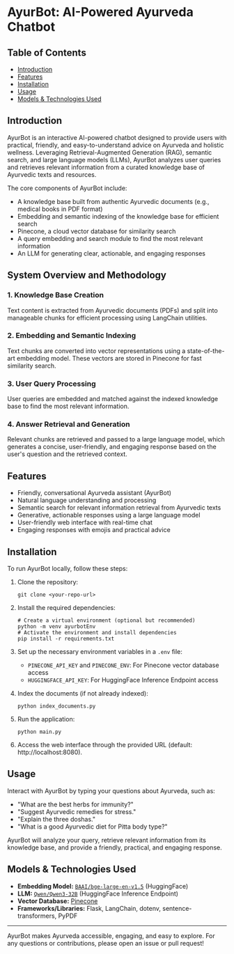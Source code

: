 # AyurBot: AI-Powered Ayurveda Chatbot

## Table of Contents
- [Introduction](#introduction)
- [Features](#features)
- [Installation](#installation)
- [Usage](#usage)
- [Models & Technologies Used](#models--technologies-used)

## Introduction
AyurBot is an interactive AI-powered chatbot designed to provide users with practical, friendly, and easy-to-understand advice on Ayurveda and holistic wellness. Leveraging Retrieval-Augmented Generation (RAG), semantic search, and large language models (LLMs), AyurBot analyzes user queries and retrieves relevant information from a curated knowledge base of Ayurvedic texts and resources.

The core components of AyurBot include:
- A knowledge base built from authentic Ayurvedic documents (e.g., medical books in PDF format)
- Embedding and semantic indexing of the knowledge base for efficient search
- Pinecone, a cloud vector database for similarity search
- A query embedding and search module to find the most relevant information
- An LLM for generating clear, actionable, and engaging responses

## System Overview and Methodology

### 1. Knowledge Base Creation
Text content is extracted from Ayurvedic documents (PDFs) and split into manageable chunks for efficient processing using LangChain utilities.

### 2. Embedding and Semantic Indexing
Text chunks are converted into vector representations using a state-of-the-art embedding model. These vectors are stored in Pinecone for fast similarity search.

### 3. User Query Processing
User queries are embedded and matched against the indexed knowledge base to find the most relevant information.

### 4. Answer Retrieval and Generation
Relevant chunks are retrieved and passed to a large language model, which generates a concise, user-friendly, and engaging response based on the user's question and the retrieved context.

## Features
- Friendly, conversational Ayurveda assistant (AyurBot)
- Natural language understanding and processing
- Semantic search for relevant information retrieval from Ayurvedic texts
- Generative, actionable responses using a large language model
- User-friendly web interface with real-time chat
- Engaging responses with emojis and practical advice

## Installation
To run AyurBot locally, follow these steps:

1. Clone the repository:
   ```
   git clone <your-repo-url>
   ```

2. Install the required dependencies:
   ```
   # Create a virtual environment (optional but recommended)
   python -m venv ayurbotEnv
   # Activate the environment and install dependencies
   pip install -r requirements.txt
   ```

3. Set up the necessary environment variables in a `.env` file:
   - `PINECONE_API_KEY` and `PINECONE_ENV`: For Pinecone vector database access
   - `HUGGINGFACE_API_KEY`: For HuggingFace Inference Endpoint access

4. Index the documents (if not already indexed):
   ```
   python index_documents.py
   ```

5. Run the application:
   ```
   python main.py
   ```

6. Access the web interface through the provided URL (default: http://localhost:8080).

## Usage
Interact with AyurBot by typing your questions about Ayurveda, such as:
- "What are the best herbs for immunity?"
- "Suggest Ayurvedic remedies for stress."
- "Explain the three doshas."
- "What is a good Ayurvedic diet for Pitta body type?"

AyurBot will analyze your query, retrieve relevant information from its knowledge base, and provide a friendly, practical, and engaging response.

## Models & Technologies Used
- **Embedding Model:** [`BAAI/bge-large-en-v1.5`](https://huggingface.co/BAAI/bge-large-en-v1.5) (HuggingFace)
- **LLM:** [`Qwen/Qwen3-32B`](https://huggingface.co/Qwen/Qwen3-32B) (HuggingFace Inference Endpoint)
- **Vector Database:** [Pinecone](https://www.pinecone.io/)
- **Frameworks/Libraries:** Flask, LangChain, dotenv, sentence-transformers, PyPDF

---

AyurBot makes Ayurveda accessible, engaging, and easy to explore. For any questions or contributions, please open an issue or pull request!
